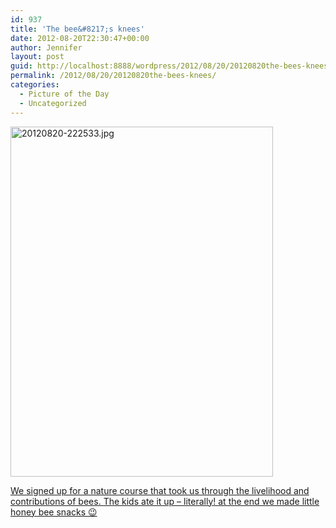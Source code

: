 ```yaml
---
id: 937
title: 'The bee&#8217;s knees'
date: 2012-08-20T22:30:47+00:00
author: Jennifer
layout: post
guid: http://localhost:8888/wordpress/2012/08/20/20120820the-bees-knees/
permalink: /2012/08/20/20120820the-bees-knees/
categories:
  - Picture of the Day
  - Uncategorized
---
```

[<img height="560" alt="20120820-222533.jpg" width="420" class="alignnone " src="http://static.squarespace.com/static/50db6bb3e4b015296cd43789/50dfa5b1e4b0dc6320e0b5ea/50dfa5b4e4b0dc6320e0b94e/1345501532000/?format=original" />](http://www.flickr.com/photos/jenniferandJennifers_photos/sets/72157631201680162/)
  
[We signed up for a nature course that took us through the livelihood and contributions of bees. The kids ate it up &#8211; literally! at the end we made little honey bee snacks 😉](http://www.flickr.com/photos/jenniferandJennifers_photos/sets/72157631201680162/)